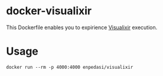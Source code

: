 # docker-visualixir
This Dockerfile enables you to expirience [Visualixir](https://github.com/koudelka/visualixir) execution.

# Usage

```
docker run --rm -p 4000:4000 enpedasi/visualixir
```
